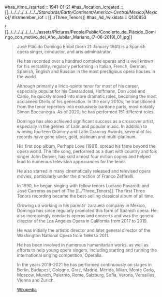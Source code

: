 ﻿---
aliases:
- "Placido Domingo"
---

#has_/time_/started :: 1941-01-21 
#has_/location_/created :: [[../../../../../../../../_Standards/Earth/Continent/America~Central/Mexico|Mexico]] 
#is_/member_/of :: [[../Three_Tenors]] 
#has_/id_/wikidata :: Q130853 

![[../../../../../../../../assets/Pictures/People/Public/Concierto_de_Plácido_Domingo_con_motivo_del_Año_Jubilar_Mariano_(7-06-2019)_01.jpg]]

> José Plácido Domingo Embil (born 21 January 1941) is a Spanish opera singer, 
> conductor, and arts administrator. 
> 
> He has recorded over a hundred complete operas and is well known for his versatility, 
> regularly performing in Italian, French, German, Spanish, English and Russian 
> in the most prestigious opera houses in the world. 
> 
> Although primarily a lirico-spinto tenor for most of his career, 
> especially popular for his Cavaradossi, Hoffmann, Don José and Canio, 
> he quickly moved into more dramatic roles, 
> becoming the most acclaimed Otello of his generation. 
> In the early 2010s, he transitioned from the tenor repertory 
> into exclusively baritone parts, most notably Simon Boccanegra. 
> As of 2020, he has performed 151 different roles.
>
> Domingo has also achieved significant success as a crossover artist, 
> especially in the genres of Latin and popular music. 
> In addition to winning fourteen Grammy and Latin Grammy Awards, 
> several of his records have gone silver, gold, platinum and multi-platinum. 
> 
> His first pop album, Perhaps Love (1981), spread his fame beyond the opera world. 
> The title song, performed as a duet with country and folk singer John Denver, 
> has sold almost four million copies and helped lead to 
> numerous television appearances for the tenor. 
> 
> He also starred in many cinematically released and televised opera movies, 
> particularly under the direction of Franco Zeffirelli. 
> 
> In 1990, he began singing with fellow tenors Luciano Pavarotti and José Carreras 
> as part of The [[../Three_Tenors]]. The first Three Tenors recording became the best-selling classical album of all time.
>
> Growing up working in his parents' zarzuela company in Mexico, 
> Domingo has since regularly promoted this form of Spanish opera. 
> He also increasingly conducts operas and concerts and 
> was the general director of the Los Angeles Opera in California from 2017 to 2019. 
> 
> He was initially the artistic director and later general director 
> of the Washington National Opera from 1996 to 2011. 
> 
> He has been involved in numerous humanitarian works, 
> as well as efforts to help young opera singers, 
> including starting and running the international singing competition, Operalia. 
> 
> In the years 2019-2021 he has performed continuously on stages in Berlin, 
> Budapest, Cologne, Graz, Madrid, Mérida, Milan, Monte Carlo, Moscow, 
> Munich, Palermo, Rome, Salzburg, Sofia, Verona, Versailles, Vienna and Zurich.
>
> [Wikipedia](https://en.wikipedia.org/wiki/Pl%C3%A1cido%20Domingo)


